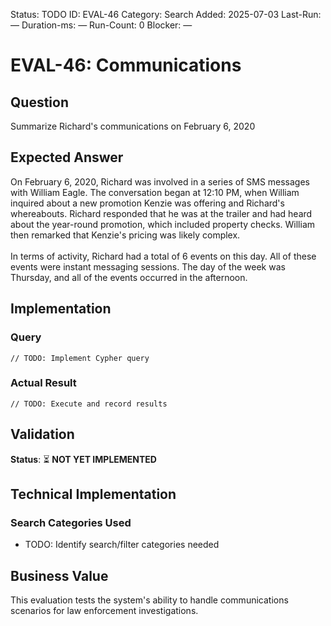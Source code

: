 <!--- META: machine-readable for scripts --->
Status: TODO
ID: EVAL-46
Category: Search
Added: 2025-07-03
Last-Run: —
Duration-ms: —
Run-Count: 0
Blocker: —

# EVAL-46: Communications

## Question
Summarize Richard's communications on February 6, 2020

## Expected Answer
On February 6, 2020, Richard was involved in a series of SMS messages with William Eagle. The conversation began at 12:10 PM, when William inquired about a new promotion Kenzie was offering and Richard's whereabouts. Richard responded that he was at the trailer and had heard about the year-round promotion, which included property checks. William then remarked that Kenzie's pricing was likely complex.<br><br>In terms of activity, Richard had a total of 6 events on this day. All of these events were instant messaging sessions. The day of the week was Thursday, and all of the events occurred in the afternoon.

## Implementation

### Query
```cypher
// TODO: Implement Cypher query
```

### Actual Result
```
// TODO: Execute and record results
```

## Validation
**Status**: ⏳ **NOT YET IMPLEMENTED**

## Technical Implementation

### Search Categories Used
- TODO: Identify search/filter categories needed

## Business Value

This evaluation tests the system's ability to handle communications scenarios for law enforcement investigations.
